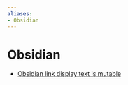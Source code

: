 ```yaml
---
aliases:
- Obsidian
---
```


# Obsidian

- [Obsidian link display text is mutable](obsidian-link-diplay-text-is-mutable.md)
